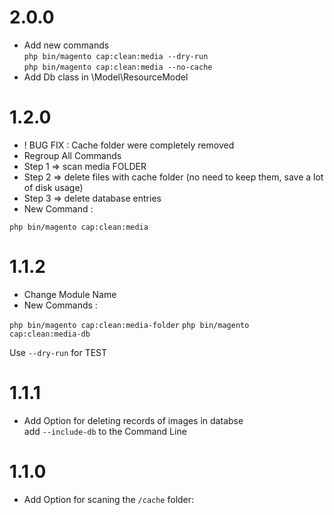 2.0.0
=============
- Add new commands  
`php bin/magento cap:clean:media --dry-run`  
`php bin/magento cap:clean:media --no-cache`  
- Add Db class in \Model\ResourceModel  

1.2.0
=============
* ! BUG FIX : Cache folder were completely removed 
* Regroup All Commands
* Step 1 => scan media FOLDER
* Step 2 => delete files with cache folder (no need to keep them, save a lot of disk usage)
* Step 3 => delete database entries
* New Command :

`php bin/magento cap:clean:media`

1.1.2
=============
* Change Module Name
* New Commands :

`php bin/magento cap:clean:media-folder`
`php bin/magento cap:clean:media-db`

Use `--dry-run` for TEST

1.1.1
=============
* Add Option for deleting records of images in databse<br/>
add `--include-db` to the Command Line

1.1.0
=============
* Add Option for scaning the `/cache` folder:
